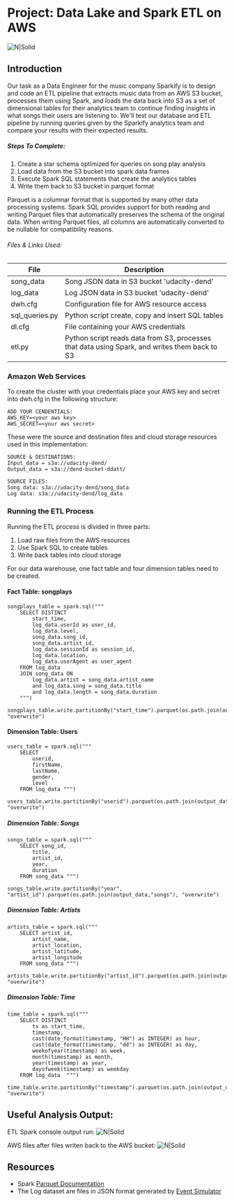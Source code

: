 # Project: Data Lake and Spark ETL on AWS

![N|Solid](https://github.com/devindatt/aws-spark-etl/blob/master/images/emr_python_spark_image.png)



## Introduction

Our task as a Data Engineer for the music company Sparkify is to design and code an ETL pipeline that extracts music data from an AWS S3 bucket, processes them using Spark, and loads the data back into S3 as a set of dimensional tables for their analytics team to continue finding insights in what songs their users are listening to. We'll test our database and ETL pipeline by running queries given by the Sparkify analytics team and compare your results with their expected results.

##### Steps To Complete:
1) Create a star schema optimized for queries on song play analysis
2) Load data from the S3 bucket into spark data frames
3) Execute Spark SQL statements that create the analytics tables
4) Write them back to S3 bucket in parquet format

Parquet is a columnar format that is supported by many other data processing systems. Spark SQL provides support for both reading and writing Parquet files that automatically preserves the schema of the original data. When writing Parquet files, all columns are automatically converted to be nullable for compatibility reasons.

###### Files & Links Used:

| File | Description |
| ------ | ------ |
| song_data | Song JSON data in S3 bucket 'udacity-dend'|
| log_data | Log JSON data in S3 bucket 'udacity-dend'|
| dwh.cfg | Configuration file for AWS resource access |
| sql_queries.py | Python script create, copy and insert SQL tables  |
| dl.cfg | File containing your AWS credentials|
| etl.py | Python script reads data from S3, processes that data using Spark, and writes them back to S3  |

### Amazon Web Services

To create the cluster with your credentials place your AWS key and secret into dwh.cfg in the following structure:
```
ADD YOUR CENDENTIALS:
AWS_KEY=<your aws key>
AWS_SECRET=<your aws secret>
```
These were the source and destination files and cloud storage resources used in this implementation: 
```
SOURCE & DESTINATIONS:
Input_data = s3a://udacity-dend/
Output_data = s3a://dend-bucket-ddatt/
```
```
SOURCE FILES:
Song data: s3a://udacity-dend/song_data
Log data: s3a://udacity-dend/log_data
```


### Running the ETL Process

Running the ETL process is divided in three parts:
1. Load raw files from the AWS resources
2. Use Spark SQL to create tables
3. Write back tables into cloud storage


For our data warehouse, one fact table and four dimension tables need to be created.

#### Fact Table: songplays
```
songplays_table = spark.sql("""
    SELECT DISTINCT 
        start_time,
        log_data.userId as user_id,
        log_data.level,
        song_data.song_id,
        song_data.artist_id,
        log_data.sessionId as session_id,
        log_data.location,
        log_data.userAgent as user_agent
    FROM log_data  
    JOIN song_data ON 
        log_data.artist = song_data.artist_name
        and log_data.song = song_data.title
        and log_data.length = song_data.duration
    """)
    
songplays_table.write.partitionBy("start_time").parquet(os.path.join(output_data,"songplays"), "overwrite")    
```

#### Dimension Table: Users
```
users_table = spark.sql("""
    SELECT 
        userid, 
        firstName,
        lastName, 
        gender, 
        level 
    FROM log_data """)
    
users_table.write.partitionBy("userid").parquet(os.path.join(output_data,"users"), "overwrite")
```

##### Dimension Table: Songs
```
songs_table = spark.sql("""
    SELECT song_id,
        title, 
        artist_id, 
        year, 
        duration 
    FROM song_data """)

songs_table.write.partitionBy("year", "artist_id").parquet(os.path.join(output_data,"songs"), "overwrite")
```
##### Dimension Table: Artists
```
artists_table = spark.sql("""
    SELECT artist_id, 
        artist_name, 
        artist_location, 
        artist_latitude, 
        artist_longitude 
    FROM song_data """)
    
artists_table.write.partitionBy("artist_id").parquet(os.path.join(output_data,"artists"), "overwrite")    
```
##### Dimension Table: Time
```
time_table = spark.sql("""
    SELECT DISTINCT 
        ts as start_time,
        timestamp,
        cast(date_format(timestamp, "HH") as INTEGER) as hour,
        cast(date_format(timestamp, "dd") as INTEGER) as day,
        weekofyear(timestamp) as week, 
        month(timestamp) as month,
        year(timestamp) as year,
        dayofweek(timestamp) as weekday
    FROM log_data  """)
    
time_table.write.partitionBy("timestamp").parquet(os.path.join(output_data,"time"), "overwrite")    
```

## Useful Analysis Output:
ETL Spark console output run:
![N|Solid](https://github.com/devindatt/aws-spark-etl/blob/master/images/qt_etl_console_output.gif)

AWS files after files writen back to the AWS bucket:
![N|Solid](https://github.com/devindatt/aws-spark-etl/blob/master/images/aws_writing_directory.png)



## Resources
- Spark [Parquet Documentation](https://spark.apache.org/docs/latest/sql-data-sources-parquet.html)
- The Log dataset are files in JSON format generated by [Event Simulator](https://github.com/Interana/eventsim)

